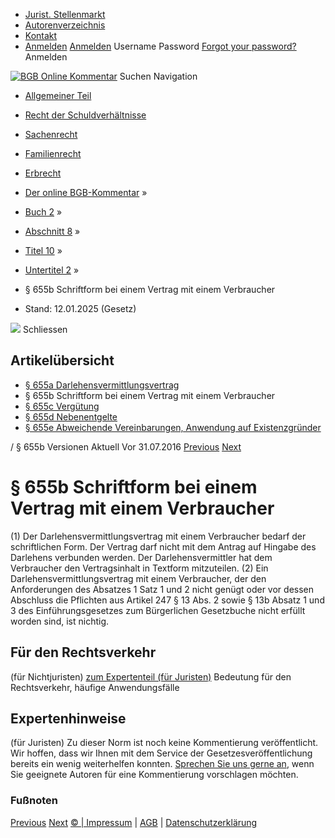   * [Jurist. Stellenmarkt](https://bgb.kommentar.de/Buch-2/Abschnitt-8/Titel-10/Untertitel-2/</job-board> "Jurist. Stellenmarkt")
  * [Autorenverzeichnis](https://bgb.kommentar.de/Buch-2/Abschnitt-8/Titel-10/Untertitel-2/</Autorenverzeichnis> "Autorenverzeichnis")
  * [Kontakt](https://bgb.kommentar.de/Buch-2/Abschnitt-8/Titel-10/Untertitel-2/</Kontakt>)
  * [Anmelden](https://bgb.kommentar.de/Buch-2/Abschnitt-8/Titel-10/Untertitel-2/<#login> "show login form") [Anmelden](https://bgb.kommentar.de/Buch-2/Abschnitt-8/Titel-10/Untertitel-2/<#> "hide login form") Username Password
[Forgot your password?](https://bgb.kommentar.de/Buch-2/Abschnitt-8/Titel-10/Untertitel-2/</user/forgotpassword>) Anmelden 


[![BGB Online Kommentar](https://bgb.kommentar.de/extension/bgb/design/bgb/images/logo.png)](https://bgb.kommentar.de/Buch-2/Abschnitt-8/Titel-10/Untertitel-2/</> "BGB Online Kommentar")
Suchen
Navigation
  * [Allgemeiner Teil](https://bgb.kommentar.de/Buch-2/Abschnitt-8/Titel-10/Untertitel-2/</Buch-1>)
  * [Recht der Schuldverhältnisse](https://bgb.kommentar.de/Buch-2/Abschnitt-8/Titel-10/Untertitel-2/</Buch-2>)
  * [Sachenrecht](https://bgb.kommentar.de/Buch-2/Abschnitt-8/Titel-10/Untertitel-2/</Buch-3>)
  * [Familienrecht](https://bgb.kommentar.de/Buch-2/Abschnitt-8/Titel-10/Untertitel-2/</Buch-4>)
  * [Erbrecht](https://bgb.kommentar.de/Buch-2/Abschnitt-8/Titel-10/Untertitel-2/</Buch-5>)


  * [Der online BGB-Kommentar](https://bgb.kommentar.de/Buch-2/Abschnitt-8/Titel-10/Untertitel-2/</>) »
  * [Buch 2](https://bgb.kommentar.de/Buch-2/Abschnitt-8/Titel-10/Untertitel-2/</Buch-2>) »
  * [Abschnitt 8](https://bgb.kommentar.de/Buch-2/Abschnitt-8/Titel-10/Untertitel-2/</Buch-2/Abschnitt-8>) »
  * [Titel 10](https://bgb.kommentar.de/Buch-2/Abschnitt-8/Titel-10/Untertitel-2/</Buch-2/Abschnitt-8/Titel-10>) »
  * [Untertitel 2](https://bgb.kommentar.de/Buch-2/Abschnitt-8/Titel-10/Untertitel-2/</Buch-2/Abschnitt-8/Titel-10/Untertitel-2>) »
  * § 655b Schriftform bei einem Vertrag mit einem Verbraucher 
  * Stand: 12.01.2025 (Gesetz) 


![](https://vg01.met.vgwort.de/na/1c9909529ead4f509072c06d9081a7d5)
Schliessen 
## Artikelübersicht
  * [ § 655a Darlehensvermittlungsvertrag ](https://bgb.kommentar.de/Buch-2/Abschnitt-8/Titel-10/Untertitel-2/</Buch-2/Abschnitt-8/Titel-10/Untertitel-2/Darlehensvermittlungsvertrag>)
  * § 655b Schriftform bei einem Vertrag mit einem Verbraucher 
  * [ § 655c Vergütung ](https://bgb.kommentar.de/Buch-2/Abschnitt-8/Titel-10/Untertitel-2/</Buch-2/Abschnitt-8/Titel-10/Untertitel-2/Verguetung>)
  * [ § 655d Nebenentgelte ](https://bgb.kommentar.de/Buch-2/Abschnitt-8/Titel-10/Untertitel-2/</Buch-2/Abschnitt-8/Titel-10/Untertitel-2/Nebenentgelte>)
  * [ § 655e Abweichende Vereinbarungen, Anwendung auf Existenzgründer ](https://bgb.kommentar.de/Buch-2/Abschnitt-8/Titel-10/Untertitel-2/</Buch-2/Abschnitt-8/Titel-10/Untertitel-2/Abweichende-Vereinbarungen-Anwendung-auf-Existenzgruender>)


/ § 655b 
Versionen  Aktuell Vor 31.07.2016
[Previous](https://bgb.kommentar.de/Buch-2/Abschnitt-8/Titel-10/Untertitel-2/</Buch-2/Abschnitt-8/Titel-10/Untertitel-2/Darlehensvermittlungsvertrag> "§ 655a Darlehensvermittlungsvertrag") [Next](https://bgb.kommentar.de/Buch-2/Abschnitt-8/Titel-10/Untertitel-2/</Buch-2/Abschnitt-8/Titel-10/Untertitel-2/Verguetung> "§ 655c Vergütung")
# § 655b Schriftform bei einem Vertrag mit einem Verbraucher
(1) Der Darlehensvermittlungsvertrag mit einem Verbraucher bedarf der schriftlichen Form. Der Vertrag darf nicht mit dem Antrag auf Hingabe des Darlehens verbunden werden. Der Darlehensvermittler hat dem Verbraucher den Vertragsinhalt in Textform mitzuteilen.
(2) Ein Darlehensvermittlungsvertrag mit einem Verbraucher, der den Anforderungen des Absatzes 1 Satz 1 und 2 nicht genügt oder vor dessen Abschluss die Pflichten aus Artikel 247 § 13 Abs. 2 sowie § 13b Absatz 1 und 3 des Einführungsgesetzes zum Bürgerlichen Gesetzbuche nicht erfüllt worden sind, ist nichtig.
## Für den Rechtsverkehr 
(für Nichtjuristen)
[zum Expertenteil (für Juristen)](https://bgb.kommentar.de/Buch-2/Abschnitt-8/Titel-10/Untertitel-2/<#expertenhinweise>)
Bedeutung für den Rechtsverkehr, häufige Anwendungsfälle
## Expertenhinweise
(für Juristen)
Zu dieser Norm ist noch keine Kommentierung veröffentlicht. Wir hoffen, dass wir Ihnen mit dem Service der Gesetzesveröffentlichung bereits ein wenig weiterhelfen konnten. [Sprechen Sie uns gerne an](https://bgb.kommentar.de/Buch-2/Abschnitt-8/Titel-10/Untertitel-2/</Kontakt>), wenn Sie geeignete Autoren für eine Kommentierung vorschlagen möchten. 
### Fußnoten
[Previous](https://bgb.kommentar.de/Buch-2/Abschnitt-8/Titel-10/Untertitel-2/</Buch-2/Abschnitt-8/Titel-10/Untertitel-2/Darlehensvermittlungsvertrag> "§ 655a Darlehensvermittlungsvertrag") [Next](https://bgb.kommentar.de/Buch-2/Abschnitt-8/Titel-10/Untertitel-2/</Buch-2/Abschnitt-8/Titel-10/Untertitel-2/Verguetung> "§ 655c Vergütung")
[© | Impressum](https://bgb.kommentar.de/Buch-2/Abschnitt-8/Titel-10/Untertitel-2/</Kontakt>) | [AGB](https://bgb.kommentar.de/Buch-2/Abschnitt-8/Titel-10/Untertitel-2/</AGB>) | [Datenschutzerklärung](https://bgb.kommentar.de/Buch-2/Abschnitt-8/Titel-10/Untertitel-2/</Datenschutzerklaerung-fuer-Leser>)
